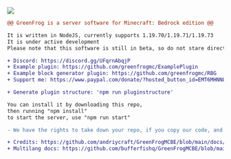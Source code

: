 <img src="https://camo.githubusercontent.com/5766bb5bc89960c611cf479219f4acecf766f6314f070bfb728d772f1267f4db/68747470733a2f2f677265656e66726f672e66313437303334383531312e776f726b6572732e6465762f66617669636f6e2e69636f">

```diff
@@ GreenFrog is a server software for Minecraft: Bedrock edition @@

It is written in NodeJS, currently supports 1.19.70/1.19.71/1.19.73
It is under active development
Please note that this software is still in beta, so do not stare directly at the bugs!

+ Discord: https://discord.gg/UFqrnAbqjP
+ Example plugin: https://github.com/greenfrogmc/ExamplePlugin
+ Example block generator plugin: https://github.com/greenfrogmc/RBG
+ Support me: https://www.paypal.com/donate/?hosted_button_id=EMT6MHNNL3KBQ

+ Generate plugin structure: 'npm run pluginstructure'

You can install it by downloading this repo,
then running "npm install"
to start the server, use "npm run start"

- We have the rights to take down your repo, if you copy our code, and don't credit us, so don't steal it

+ Credits: https://github.com/andriycraft/GreenFrogMCBE/blob/main/docs/Credits.md
+ Multilang docs: https://github.com/bufferfishq/GreenFrogMCBE/blob/main/docs/Multilang.md
```
